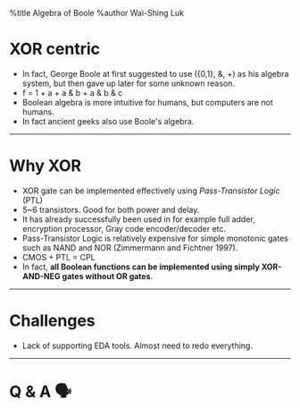 %title Algebra of Boole
%author Wai-Shing Luk

# XOR centric

- In fact, George Boole at first suggested to use ({0,1}, &, +) as his algebra 
    system, but then gave up later for some unknown reason.
- f = 1 + a + a & b + a & b & c
- Boolean algebra is more intuitive for humans, but computers are not humans.
- In fact ancient geeks also use Boole's algebra.

---

# Why XOR

- XOR gate can be implemented effectively using *Pass-Transistor Logic* (PTL)
- 5~6 transistors. Good for both power and delay.
- It has already successfully been used in for example full adder, encryption processor, Gray code encoder/decoder etc.
- Pass-Transistor Logic is relatively expensive for simple monotonic gates such as NAND and NOR (Zimmermann and Fichtner 1997).
- CMOS + PTL = CPL
- In fact, **all Boolean functions can be implemented using simply XOR-AND-NEG gates without OR gates**.

---

# Challenges

- Lack of supporting EDA tools. Almost need to redo everything.

---

# Q & A 🗣️

